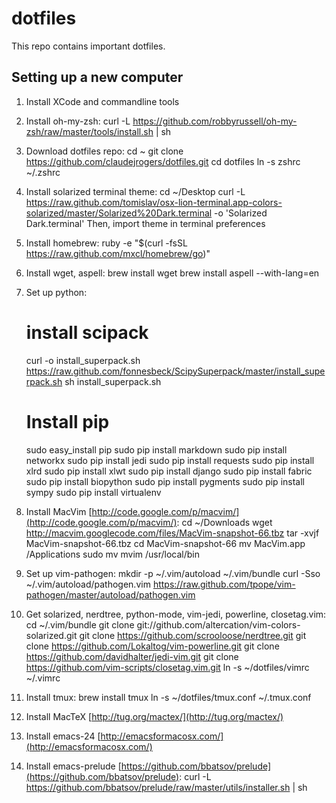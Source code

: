 # dotfiles

This repo contains important dotfiles.

## Setting up a new computer

1.  Install XCode and commandline tools

2.  Install oh-my-zsh:
    curl -L https://github.com/robbyrussell/oh-my-zsh/raw/master/tools/install.sh | sh

3.  Download dotfiles repo:
    cd ~
    git clone https://github.com/claudejrogers/dotfiles.git
    cd dotfiles
    ln -s zshrc ~/.zshrc

4.  Install solarized terminal theme:
    cd ~/Desktop
    curl -L https://raw.github.com/tomislav/osx-lion-terminal.app-colors-solarized/master/Solarized%20Dark.terminal -o 'Solarized Dark.terminal'
   Then, import theme in terminal preferences

5.  Install homebrew:
    ruby -e "$(curl -fsSL https://raw.github.com/mxcl/homebrew/go)"

6.  Install wget, aspell:
    brew install wget
    brew install aspell --with-lang=en

7.  Set up python:
    # install scipack
    curl -o install_superpack.sh 
    https://raw.github.com/fonnesbeck/ScipySuperpack/master/install_superpack.sh
    sh install_superpack.sh
    # Install pip
    sudo easy_install pip
    sudo pip install markdown
    sudo pip install networkx
    sudo pip install jedi
    sudo pip install requests
    sudo pip install xlrd
    sudo pip install xlwt
    sudo pip install django
    sudo pip install fabric
    sudo pip install biopython
    sudo pip install pygments
    sudo pip install sympy
    sudo pip install virtualenv

8.  Install MacVim [http://code.google.com/p/macvim/](http://code.google.com/p/macvim/):
    cd ~/Downloads
    wget http://macvim.googlecode.com/files/MacVim-snapshot-66.tbz
    tar -xvjf MacVim-snapshot-66.tbz
    cd MacVim-snapshot-66
    mv MacVim.app /Applications
    sudo mv mvim /usr/local/bin

9.  Set up vim-pathogen:
    mkdir -p ~/.vim/autoload ~/.vim/bundle
    curl -Sso ~/.vim/autoload/pathogen.vim https://raw.github.com/tpope/vim-pathogen/master/autoload/pathogen.vim

10. Get solarized, nerdtree, python-mode, vim-jedi, powerline, closetag.vim:
    cd ~/.vim/bundle
    git clone git://github.com/altercation/vim-colors-solarized.git
    git clone https://github.com/scrooloose/nerdtree.git
    git clone https://github.com/Lokaltog/vim-powerline.git
    git clone https://github.com/davidhalter/jedi-vim.git
    git clone https://github.com/vim-scripts/closetag.vim.git
    ln -s ~/dotfiles/vimrc ~/.vimrc

11. Install tmux:
    brew install tmux
    ln -s ~/dotfiles/tmux.conf ~/.tmux.conf

12. Install MacTeX [http://tug.org/mactex/](http://tug.org/mactex/)

13. Install emacs-24 [http://emacsformacosx.com/](http://emacsformacosx.com/)

14. Install emacs-prelude [https://github.com/bbatsov/prelude](https://github.com/bbatsov/prelude):
    curl -L https://github.com/bbatsov/prelude/raw/master/utils/installer.sh | sh


